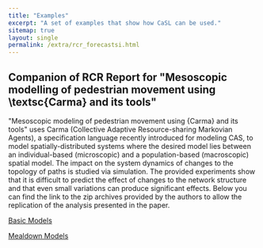 ```yaml
---
title: "Examples"
excerpt: "A set of examples that show how CaSL can be used."
sitemap: true
layout: single
permalink: /extra/rcr_forecastsi.html
---
```


## Companion of RCR Report for "Mesoscopic modelling of pedestrian movement using \textsc{Carma} and its tools"

"Mesoscopic modeling of pedestrian movement using {Carma} and its tools" uses Carma (Collective Adaptive Resource-sharing Markovian Agents), a specification language recently introduced for modeling CAS, to model spatially-distributed systems where the desired model lies between an individual-based (microscopic) and a population-based (macroscopic) spatial model. 
The impact on the system dynamics of changes to the topology of paths is studied via simulation. 
The provided experiments show that it is difficult to predict the effect of changes to the network structure and that even small variations can produce significant effects.
Below you can find the link to the zip archives provided by the authors to allow the replication of the analysis presented in the paper.

[Basic Models](https://drive.google.com/file/d/1p4hAG7-VP7Ycpy6emHDE44yK0PiCI0aJ/view?usp=sharing)

[Mealdown Models](https://drive.google.com/file/d/1p4hAG7-VP7Ycpy6emHDE44yK0PiCI0aJ/view?usp=sharing)
